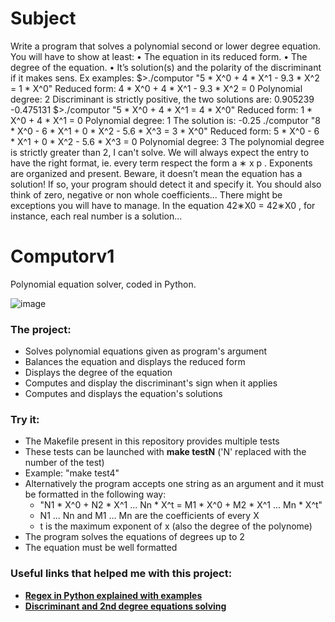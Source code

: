# Subject

Write a program that solves a polynomial second or lower degree equation. You will have
to show at least:
• The equation in its reduced form.
• The degree of the equation.
• It’s solution(s) and the polarity of the discriminant if it makes sens.
Ex examples:
$>./computor "5 * X^0 + 4 * X^1 - 9.3 * X^2 = 1 * X^0"
Reduced form: 4 * X^0 + 4 * X^1 - 9.3 * X^2 = 0
Polynomial degree: 2
Discriminant is strictly positive, the two solutions are:
0.905239
-0.475131
$>./computor "5 * X^0 + 4 * X^1 = 4 * X^0"
Reduced form: 1 * X^0 + 4 * X^1 = 0
Polynomial degree: 1
The solution is:
-0.25
./computor "8 * X^0 - 6 * X^1 + 0 * X^2 - 5.6 * X^3 = 3 * X^0"
Reduced form: 5 * X^0 - 6 * X^1 + 0 * X^2 - 5.6 * X^3 = 0
Polynomial degree: 3
The polynomial degree is strictly greater than 2, I can't solve.
We will always expect the entry to have the right format, ie. every term respect the
form a ∗ x
p
. Exponents are organized and present. Beware, it doesn’t mean the equation
has a solution! If so, your program should detect it and specify it. You should also think
of zero, negative or non whole coefficients...
There might be exceptions you will have to manage. In the equation 42∗X0 = 42∗X0
,
for instance, each real number is a solution...

# Computorv1
Polynomial equation solver, coded in Python.

![image](https://github.com/revolveR99/Computor-v1/blob/main/153571769-3f15bf46-30c1-44f3-8824-3b32385a99d2.png)

### The project:

- Solves polynomial equations given as program's argument
- Balances the equation and displays the reduced form
- Displays the degree of the equation
- Computes and display the discriminant's sign when it applies
- Computes and displays the equation's solutions

### Try it:
- The Makefile present in this repository provides multiple tests
- These tests can be launched with **make testN** ('N' replaced with the number of the test)
- Example: "make test4"
- Alternatively the program accepts one string as an argument and it must be formatted in the following way:
  - "N1 * X^0 + N2 * X^1 ... Nn * X^t = M1 * X^0 + M2 * X^1 ... Mn * X^t"
  - N1 ... Nn and M1 ... Mn are the coefficients of every X
  - t is the maximum exponent of x (also the degree of the polynome)
- The program solves the equations of degrees up to 2
- The equation must be well formatted

### Useful links that helped me with this project:
- [**Regex in Python explained with examples**](https://www.w3schools.com/python/python_regex.asp)
- [**Discriminant and 2nd degree equations solving**](https://www.geeksforgeeks.org/solving-2nd-degree-quadratic-equations/)
  
